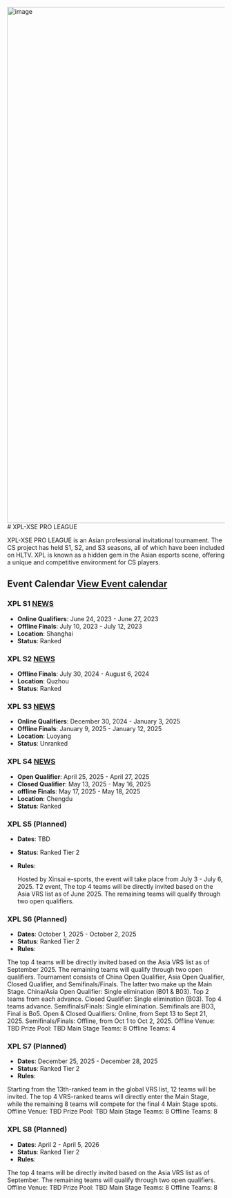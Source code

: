 <img width="800" height="1194" alt="image" src="https://github.com/user-attachments/assets/5059a394-1e16-4d0a-824f-6afaea76fa37" /># XPL-XSE PRO LEAGUE

XPL-XSE PRO LEAGUE is an Asian professional invitational tournament. The CS project has held S1, S2, and S3 seasons, all of which have been included on HLTV. XPL is known as a hidden gem in the Asian esports scene, offering a unique and competitive environment for CS players.

## Event Calendar  [View Event calendar](events.md)


### XPL S1 [NEWS](http://www.xse.asia/index.php?m=home&c=View&a=index&aid=165&admin_id=1)
- **Online Qualifiers**: June 24, 2023 - June 27, 2023
- **Offline Finals**: July 10, 2023 - July 12, 2023
- **Location**: Shanghai
- **Status**: Ranked

### XPL S2 [NEWS](http://www.xse.asia/index.php?m=home&c=View&a=index&aid=166&admin_id=1)
- **Offline Finals**: July 30, 2024 - August 6, 2024
- **Location**: Quzhou
- **Status**: Ranked

### XPL S3 [NEWS](http://www.xse.asia/index.php?m=home&c=View&a=index&aid=167&admin_id=1)
- **Online Qualifiers**: December 30, 2024 - January 3, 2025
- **Offline Finals**: January 9, 2025 - January 12, 2025
- **Location**: Luoyang
- **Status**: Unranked  

### XPL S4 [NEWS](http://www.xse.asia/index.php?m=home&c=View&a=index&aid=191) 
- **Open Qualifier**: April 25, 2025 - April 27, 2025
- **Closed Qualifier**: May 13, 2025 - May 16, 2025
- **offline Finals**: May 17, 2025 - May 18, 2025    
- **Location**: Chengdu
- **Status**: Ranked

### XPL S5 (Planned)
- **Dates**: TBD
- **Status**: Ranked Tier 2
- **Rules**:

  Hosted by Xinsai e-sports, the event will take place from July 3 - July 6, 2025.
  T2 event, The top 4 teams will be directly invited based on the Asia VRS list as of June 2025.
  The remaining teams will qualify through two open qualifiers.


### XPL S6 (Planned)
- **Dates**:  October 1, 2025 - October 2, 2025
- **Status**: Ranked Tier 2
- **Rules**:

The top 4 teams will be directly invited based on the Asia VRS list as of September 2025.
The remaining teams will qualify through two open qualifiers.
Tournament consists of China Open Qualifier, Asia Open Qualifier, Closed Qualifier, and Semifinals/Finals. The latter two make up the Main Stage.
China/Asia Open Qualifier: Single elimination (B01 & B03). Top 2 teams from each advance.
Closed Qualifier: Single elimination (B03). Top 4 teams advance.
Semifinals/Finals: Single elimination. Semifinals are BO3, Final is Bo5.
Open & Closed Qualifiers: Online, from Sept 13 to Sept 21, 2025.
Semifinals/Finals: Offline, from Oct 1 to Oct 2, 2025.
Offline Venue: TBD
Prize Pool: TBD
Main Stage Teams: 8
Offline Teams: 4


### XPL S7 (Planned)
- **Dates**: December 25, 2025 - December 28, 2025
- **Status**: Ranked Tier 2
- **Rules**:
  
Starting from the 13th-ranked team in the global VRS list, 12 teams will be invited. 
The top 4 VRS-ranked teams will directly enter the Main Stage, while the remaining 8 teams will compete for the final 4 Main Stage spots.
Offline Venue: TBD
Prize Pool: TBD
Main Stage Teams: 8
Offline Teams: 8


### XPL S8 (Planned)
- **Dates**: April 2 - April 5, 2026
- **Status**: Ranked Tier 2
- **Rules**:
  
The top 4 teams will be directly invited based on the Asia VRS list as of September. 
The remaining teams will qualify through two open qualifiers.
Offline Venue: TBD
Prize Pool: TBD
Main Stage Teams: 8
Offline Teams: 8
